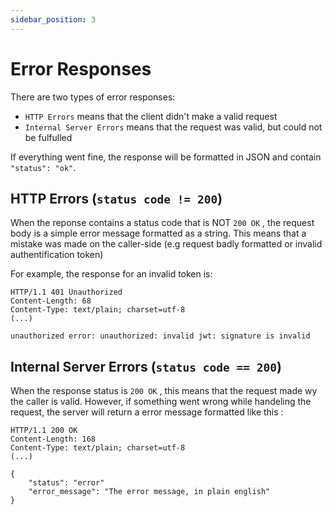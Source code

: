 ```yaml
---
sidebar_position: 3
---
```


# Error Responses

There are two types of error responses: 
* `HTTP Errors` means that the client didn't make a valid request
* `Internal Server Errors` means that the request was valid, but could not be fulfulled

If everything went fine, the response will be formatted in JSON and contain `"status": "ok"`.

## HTTP Errors (`status code != 200`)

When the reponse contains a status code that is NOT `200 OK` , the request body is a simple error message formatted as a string. This means that a mistake was made on the caller-side (e.g request badly formatted or invalid authentification token)

For example, the response for an invalid token is:

```
HTTP/1.1 401 Unauthorized
Content-Length: 68
Content-Type: text/plain; charset=utf-8
(...)

unauthorized error: unauthorized: invalid jwt: signature is invalid
```

## Internal Server Errors (`status code == 200`)

When the response status is `200 OK` , this means that the request made wy the caller is valid. However, if something went wrong while handeling the request, the server will return a error message formatted like this :

```
HTTP/1.1 200 OK
Content-Length: 168
Content-Type: text/plain; charset=utf-8
(...)

{
    "status": "error"
    "error_message": "The error message, in plain english"
}
```
